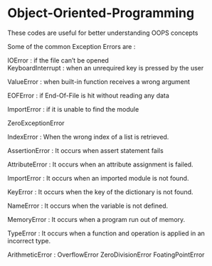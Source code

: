 # Object-Oriented-Programming
These codes are useful for better understanding OOPS concepts



Some of the common Exception Errors are : 
 

IOError : if the file can’t be opened                                                                                                                                                
KeyboardInterrupt : when an unrequired key is pressed by the user

ValueError : when built-in function receives a wrong argument

EOFError : if End-Of-File is hit without reading any data

ImportError : if it is unable to find the module


ZeroExceptionError

IndexError : 	When the wrong index of a list is retrieved.

AssertionError	 : It occurs when assert statement fails

AttributeError	: It occurs when an attribute assignment is failed.

ImportError	:     It occurs when an imported module is not found.

KeyError	:         It occurs when the key of the dictionary is not found.

NameError	:        It occurs when the variable is not defined.

MemoryError	:     It occurs when a program run out of memory.

TypeError	:      It occurs when a function and operation is applied in an incorrect type.

ArithmeticError :           OverflowError
                            ZeroDivisionError
                            FoatingPointError
